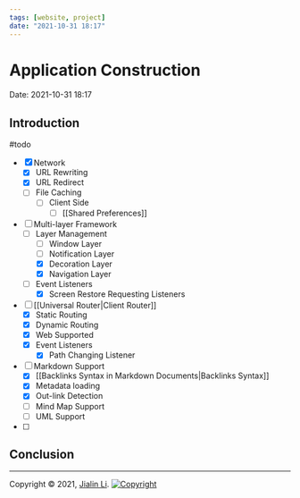 ```yaml
---
tags: [website, project]
date: "2021-10-31 18:17"
---
```

# Application Construction
Date:  2021-10-31 18:17

##  Introduction

#todo 
* [x] Network
	* [x] URL Rewriting
	* [x] URL Redirect
	* [ ] File Caching
		* [ ] Client Side
			* [ ] [[Shared Preferences]]
* [ ] Multi-layer Framework 
	* [ ] Layer Management
		* [ ] Window Layer
		* [ ] Notification Layer
		* [x] Decoration Layer
		* [x] Navigation Layer
	* [ ] Event Listeners
		* [x] Screen Restore Requesting Listeners
* [ ] [[Universal Router|Client Router]]
	* [x] Static Routing
	* [x] Dynamic Routing
	* [x] Web Supported
	* [x] Event Listeners
		* [x] Path Changing Listener
* [ ] Markdown Support
	* [x] [[Backlinks Syntax in Markdown Documents|Backlinks Syntax]]
	* [x] Metadata loading
	* [x] Out-link Detection
	* [ ] Mind Map Support
	* [ ] UML Support
* [ ] 

## Conclusion


---
Copyright © 2021, [Jialin Li](https://github.com/keyskull).  [![Copyright](https://i.creativecommons.org/l/by-nc/4.0/80x15.png)](/LICENSE)